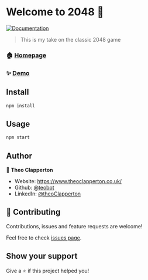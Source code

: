 # Welcome to 2048 👋
[![Documentation](https://img.shields.io/badge/documentation-yes-brightgreen.svg)](https://github.com/teobot/2048#readme)

> This is my take on the classic 2048 game

### 🏠 [Homepage](https://github.com/teobot/2048)

### ✨ [Demo](https://teobot-2048.netlify.app/)

## Install

```sh
npm install
```

## Usage

```sh
npm start
```

## Author

👤 **Theo Clapperton**

* Website: https://www.theoclapperton.co.uk/
* Github: [@teobot](https://github.com/teobot)
* LinkedIn: [@theoClapperton](https://linkedin.com/in/theoClapperton)
  
## 🤝 Contributing

Contributions, issues and feature requests are welcome!

Feel free to check [issues page](https://github.com/teobot/2048/issues). 

## Show your support

Give a ⭐️ if this project helped you!